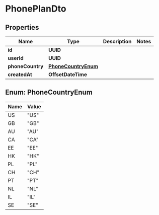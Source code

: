 

# PhonePlanDto


## Properties

| Name | Type | Description | Notes |
|------------ | ------------- | ------------- | -------------|
|**id** | **UUID** |  |  |
|**userId** | **UUID** |  |  |
|**phoneCountry** | [**PhoneCountryEnum**](#PhoneCountryEnum) |  |  |
|**createdAt** | **OffsetDateTime** |  |  |



## Enum: PhoneCountryEnum

| Name | Value |
|---- | -----|
| US | &quot;US&quot; |
| GB | &quot;GB&quot; |
| AU | &quot;AU&quot; |
| CA | &quot;CA&quot; |
| EE | &quot;EE&quot; |
| HK | &quot;HK&quot; |
| PL | &quot;PL&quot; |
| CH | &quot;CH&quot; |
| PT | &quot;PT&quot; |
| NL | &quot;NL&quot; |
| IL | &quot;IL&quot; |
| SE | &quot;SE&quot; |



